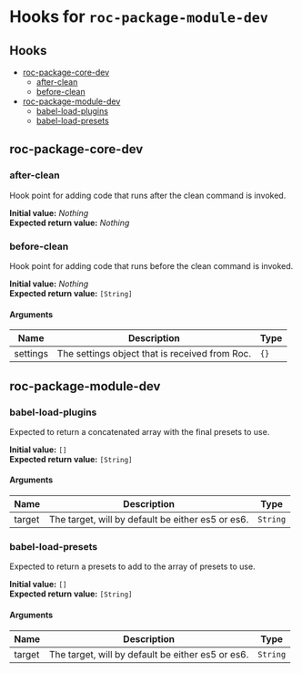 # Hooks for `roc-package-module-dev`

## Hooks
* [roc-package-core-dev](#roc-package-core-dev)
  * [after-clean](#after-clean)
  * [before-clean](#before-clean)
* [roc-package-module-dev](#roc-package-module-dev)
  * [babel-load-plugins](#babel-load-plugins)
  * [babel-load-presets](#babel-load-presets)

## roc-package-core-dev

### after-clean

Hook point for adding code that runs after the clean command is invoked.

__Initial value:__ _Nothing_  
__Expected return value:__ _Nothing_

### before-clean

Hook point for adding code that runs before the clean command is invoked.

__Initial value:__ _Nothing_  
__Expected return value:__ `[String]`

#### Arguments

| Name     | Description                                    | Type |
| -------- | ---------------------------------------------- | ---- |
| settings | The settings object that is received from Roc. | `{}` |

## roc-package-module-dev

### babel-load-plugins

Expected to return a concatenated array with the final presets to use.

__Initial value:__ `[]`  
__Expected return value:__ `[String]`

#### Arguments

| Name   | Description                                       | Type     |
| ------ | ------------------------------------------------- | -------- |
| target | The target, will by default be either es5 or es6. | `String` |

### babel-load-presets

Expected to return a presets to add to the array of presets to use.

__Initial value:__ `[]`  
__Expected return value:__ `[String]`

#### Arguments

| Name   | Description                                       | Type     |
| ------ | ------------------------------------------------- | -------- |
| target | The target, will by default be either es5 or es6. | `String` |

